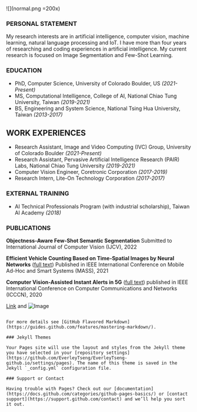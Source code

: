 ![](normal.png =200x)
### PERSONAL STATEMENT

My research interests are in artificial intelligence, computer vision, machine learning, natural language processing and IoT. I have more than four years of researching and coding experiences in artificial intelligence. My current research is focused on Image Segmentation and Few-Shot Learning.

### EDUCATION

- PhD, Computer Science, University of Colorado Boulder, US *(2021-Present)*
- MS, Computational Intelligence, College of AI, National Chiao Tung University, Taiwan *(2019-2021)*
- BS, Engineering and System Science, National Tsing Hua University, Taiwan *(2013-2017)*

## WORK EXPERIENCES

- Research Assistant, Image and Video Computing (IVC) Group, University of Colorado Boulder *(2021-Present)*
- Research Assistant, Pervasive Artificial Intelligence Research (PAIR) Labs, National Chiao Tung University *(2019-2021)*
- Computer Vision Engineer, Coretronic Corporation *(2017-2019)*
- Research Intern, Lite-On Technology Corporation *(2017-2017)*

### EXTERNAL TRAINING

- AI Technical Professionals Program (with industrial scholarship), Taiwan AI Academy  *(2018)*

### PUBLICATIONS

**Objectness-Aware Few-Shot Semantic Segmentation**
Submitted to International Journal of Computer Vision (IJCV), 2022

**Efficient Vehicle Counting Based on Time-Spatial Images by Neural Networks** ([full text](https://drive.google.com/file/d/13TwFhe1CkoYHCJWqEF8DW-3Bwvd6RdkQ/view?usp=sharing))
Published in IEEE International Conference on Mobile Ad-Hoc and Smart Systems (MASS), 2021

**Computer Vision-Assisted Instant Alerts in 5G** ([full text](https://ieeexplore.ieee.org/abstract/document/9209751))
published in IEEE International Conference on Computer Communications and Networks (ICCCN), 2020



[Link](url) and ![Image](src)


```

For more details see [GitHub Flavored Markdown](https://guides.github.com/features/mastering-markdown/).

### Jekyll Themes

Your Pages site will use the layout and styles from the Jekyll theme you have selected in your [repository settings](https://github.com/EverleyTseng/EverleyTseng-github.io/settings/pages). The name of this theme is saved in the Jekyll `_config.yml` configuration file.

### Support or Contact

Having trouble with Pages? Check out our [documentation](https://docs.github.com/categories/github-pages-basics/) or [contact support](https://support.github.com/contact) and we’ll help you sort it out.

